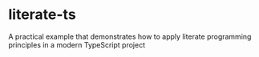 # literate-ts
A practical example that demonstrates how to apply literate programming principles in a modern TypeScript project
